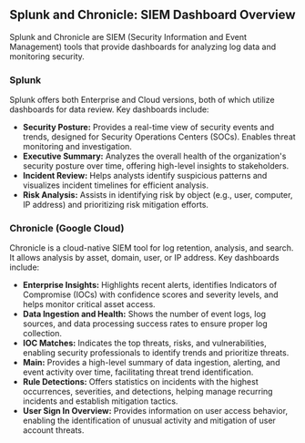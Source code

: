 ## Splunk and Chronicle: SIEM Dashboard Overview

Splunk and Chronicle are SIEM (Security Information and Event Management) tools that provide dashboards for analyzing log data and monitoring security.

### Splunk

Splunk offers both Enterprise and Cloud versions, both of which utilize dashboards for data review.  Key dashboards include:

*   **Security Posture:** Provides a real-time view of security events and trends, designed for Security Operations Centers (SOCs). Enables threat monitoring and investigation.
*   **Executive Summary:** Analyzes the overall health of the organization's security posture over time, offering high-level insights to stakeholders.
*   **Incident Review:** Helps analysts identify suspicious patterns and visualizes incident timelines for efficient analysis.
*   **Risk Analysis:** Assists in identifying risk by object (e.g., user, computer, IP address) and prioritizing risk mitigation efforts.

### Chronicle (Google Cloud)

Chronicle is a cloud-native SIEM tool for log retention, analysis, and search. It allows analysis by asset, domain, user, or IP address. Key dashboards include:

*   **Enterprise Insights:** Highlights recent alerts, identifies Indicators of Compromise (IOCs) with confidence scores and severity levels, and helps monitor critical asset access.
*   **Data Ingestion and Health:** Shows the number of event logs, log sources, and data processing success rates to ensure proper log collection.
*   **IOC Matches:** Indicates the top threats, risks, and vulnerabilities, enabling security professionals to identify trends and prioritize threats.
*   **Main:** Provides a high-level summary of data ingestion, alerting, and event activity over time, facilitating threat trend identification.
*   **Rule Detections:** Offers statistics on incidents with the highest occurrences, severities, and detections, helping manage recurring incidents and establish mitigation tactics.
*   **User Sign In Overview:** Provides information on user access behavior, enabling the identification of unusual activity and mitigation of user account threats.
